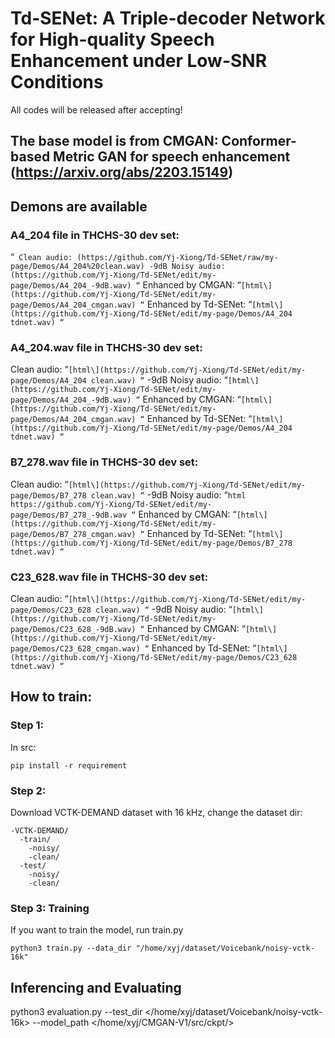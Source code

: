 # Td-SENet: A Triple-decoder Network for High-quality Speech Enhancement under Low-SNR Conditions
All codes will be released after accepting!
## The base model is from CMGAN: Conformer-based Metric GAN for speech enhancement (https://arxiv.org/abs/2203.15149)

## Demons are available
### A4_204 file in THCHS-30 dev set:
“`
Clean audio: (https://github.com/Yj-Xiong/Td-SENet/raw/my-page/Demos/A4_204%20clean.wav)
-9dB Noisy audio: (https://github.com/Yj-Xiong/Td-SENet/edit/my-page/Demos/A4_204_-9dB.wav)
“`
Enhanced by CMGAN: “`[html\](https://github.com/Yj-Xiong/Td-SENet/edit/my-page/Demos/A4_204_cmgan.wav)
“`
Enhanced by Td-SENet: “`[html\](https://github.com/Yj-Xiong/Td-SENet/edit/my-page/Demos/A4_204 tdnet.wav)
“`
### A4_204.wav file in THCHS-30 dev set:
Clean audio: “`[html\](https://github.com/Yj-Xiong/Td-SENet/edit/my-page/Demos/A4_204 clean.wav)
“`
-9dB Noisy audio: “`[html\](https://github.com/Yj-Xiong/Td-SENet/edit/my-page/Demos/A4_204_-9dB.wav)
“`
Enhanced by CMGAN: “`[html\](https://github.com/Yj-Xiong/Td-SENet/edit/my-page/Demos/A4_204_cmgan.wav)
“`
Enhanced by Td-SENet: “`[html\](https://github.com/Yj-Xiong/Td-SENet/edit/my-page/Demos/A4_204 tdnet.wav)
“`
### B7_278.wav file in THCHS-30 dev set:
Clean audio: “`[html\](https://github.com/Yj-Xiong/Td-SENet/edit/my-page/Demos/B7_278 clean.wav)
“`
-9dB Noisy audio: “`html https://github.com/Yj-Xiong/Td-SENet/edit/my-page/Demos/B7_278_-9dB.wav
“`
Enhanced by CMGAN: “`[html\](https://github.com/Yj-Xiong/Td-SENet/edit/my-page/Demos/B7_278_cmgan.wav)
“`
Enhanced by Td-SENet: “`[html\](https://github.com/Yj-Xiong/Td-SENet/edit/my-page/Demos/B7_278 tdnet.wav)
“`
### C23_628.wav file in THCHS-30 dev set:
Clean audio: “`[html\](https://github.com/Yj-Xiong/Td-SENet/edit/my-page/Demos/C23_628 clean.wav)
“`
-9dB Noisy audio: “`[html\](https://github.com/Yj-Xiong/Td-SENet/edit/my-page/Demos/C23_628_-9dB.wav)
“`
Enhanced by CMGAN: “`[html\](https://github.com/Yj-Xiong/Td-SENet/edit/my-page/Demos/C23_628_cmgan.wav)
“`
Enhanced by Td-SENet: “`[html\](https://github.com/Yj-Xiong/Td-SENet/edit/my-page/Demos/C23_628 tdnet.wav)
“`
## How to train:
### Step 1:
In src:

```pip install -r requirement```

### Step 2:
Download VCTK-DEMAND dataset with 16 kHz, change the dataset dir:
```
-VCTK-DEMAND/
  -train/
    -noisy/
    -clean/
  -test/
    -noisy/
    -clean/
```

### Step 3: Training
If you want to train the model, run train.py
```
python3 train.py --data_dir "/home/xyj/dataset/Voicebank/noisy-vctk-16k"
```
## Inferencing and Evaluating
python3 evaluation.py --test_dir </home/xyj/dataset/Voicebank/noisy-vctk-16k> --model_path </home/xyj/CMGAN-V1/src/ckpt/>

```
